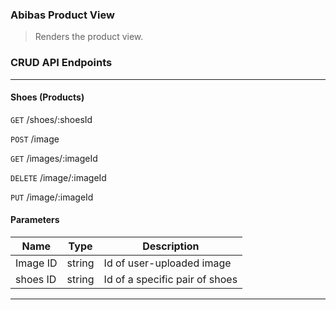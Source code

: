 ### Abibas Product View

> Renders the product view.

### CRUD API Endpoints
---
#### Shoes (Products)


`GET` /shoes/:shoesId

`POST` /image

`GET` /images/:imageId

`DELETE` /image/:imageId

`PUT` /image/:imageId

#### Parameters
 
| Name | Type | Description |
|------|------|-------------|
| Image ID | string | Id of user-uploaded image |
| shoes ID | string | Id of a specific pair of shoes |

---
